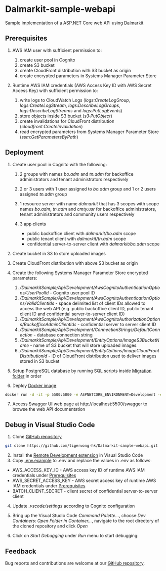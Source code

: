 # Dalmarkit-sample-webapi

Sample implementation of a ASP.NET Core web API using [Dalmarkit][dalmarkit]

## Prerequisites

1. AWS IAM user with sufficient permission to:

    1. create user pool in Cognito
    2. create S3 bucket
    3. create CloudFront distribution with S3 bucket as origin
    4. create encrypted parameters in Systems Manager Parameter Store

2. Runtime AWS IAM credentials (AWS Access Key ID with AWS Secret Access Key) with sufficient permission to:

    1. write logs to CloudWatch Logs (_logs:CreateLogGroup_, _logs:CreateLogStream_, _logs:DescribeLogGroups_, _logs:DescribeLogStreams_ and _logs:PutLogEvents_)
    2. store objects inside S3 bucket (_s3:PutObject_)
    3. create invalidations for CloudFront distribution (_cloudfront:CreateInvalidation_)
    4. read encrypted parameters from Systems Manager Parameter Store (_ssm:GetParametersByPath_)

## Deployment

1. Create user pool in Cognito with the following:

    1. 2 groups with names _bo.adm_ and _tn.adm_ for backoffice administrators and tenant administrators respectively
    2. 2 or 3 users with 1 user assigned to _bo.adm_ group and 1 or 2 users assigned _tn.adm_ group
    3. 1 resource server with name _dalmarkit_ that has 3 scopes with scope names _bo.adm_, _tn.adm_ and _cmty.usr_ for backoffice administrators, tenant administrators and community users respectively
    4. 3 app clients

        - public backoffice client with _dalmarkit/bo.adm_ scope
        - public tenant client with _dalmarkit/tn.adm_ scope
        - confidential server-to-server client with _dalmarkit/bo.adm_ scope

2. Create bucket in S3 to store uploaded images
3. Create CloudFront distribution with above S3 bucket as origin
4. Create the following Systems Manager Parameter Store encrypted parameters:

    1. _/DalmarkitSample/Api/Development/AwsCognitoAuthenticationOptions/UserPoolId_ - Cognito user pool ID
    2. _/DalmarkitSample/Api/Development/AwsCognitoAuthenticationOptions/ValidClientIds_ - space delimited list of client IDs allowed to access the web API (e.g. public backoffice client ID, public tenant client ID and confidential server-to-server client ID)
    3. _/DalmarkitSample/Api/Development/AwsCognitoAuthorizationOptions/BackofficeAdminClientIds_ - confidential server to server client ID
    4. _/DalmarkitSample/Api/Development/ConnectionStrings/DefaultConnection_ - database connection string
    5. _/DalmarkitSample/Api/Development/EntityOptions/ImageS3BucketName_ - name of S3 bucket that will store uploaded images
    6. _/DalmarkitSample/Api/Development/EntityOptions/ImageCloudFrontDistributionId_ - ID of CloudFront distribution used to deliver images stored in S3 bucket

5. Setup PostgreSQL database by running SQL scripts inside [Migration folder][migration] in order

6. Deploy [Docker image][dockerimage]

```sh
docker run -d -it -p 5500:5000 -e ASPNETCORE_ENVIRONMENT=Development -e AWS_ACCESS_KEY_ID=<AwsAccessKeyId> -e AWS_SECRET_ACCESS_KEY=<AwsSecretAccessKey> tigerwonghk/dalmarkit-sample-webapi
```

7. Access Swagger UI web page at http://localhost:5500/swagger to browse the web API documentation

## Debug in Visual Studio Code

1. Clone [GitHub repository][repository]

```sh
git clone https://github.com/tigerwong-hk/Dalmarkit-sample-webapi.git
```

2. Install the [Remote Development extension][remotedev] in Visual Studio Code
3. Copy [.env.example][envexample] to .env and replace the values in .env as follows:

-   AWS_ACCESS_KEY_ID - AWS access key ID of runtime AWS IAM credentials under [Prerequisites][prerequisites]
-   AWS_SECRET_ACCESS_KEY - AWS secret access key of runtime AWS IAM credentials under [Prerequisites][prerequisites]
-   BATCH_CLIENT_SECRET - client secret of confidential server-to-server client

4. Update _.vscode/settings_ according to Cognito configuration

5. Bring up the Visual Studio Code _Command Palette..._, choose _Dev Containers: Open Folder in Container..._, navigate to the root directory of the cloned repository and click _Open_
6. Click on _Start Debugging_ under _Run_ menu to start debugging

## Feedback

Bug reports and contributions are welcome at our [GitHub repository][repository].

<!-- LINKS -->

[dalmarkit]: https://github.com/tigerwong-hk/Dalmarkit
[dockerimage]: https://hub.docker.com/r/tigerwonghk/dalmarkit-sample-webapi
[envexample]: .env.example
[migration]: src/Dalmarkit.Sample.WebApi/Migrations
[prerequisites]: #prerequisites
[remotedev]: https://marketplace.visualstudio.com/items?itemName=ms-vscode-remote.vscode-remote-extensionpack
[repository]: https://github.com/tigerwong-hk/Dalmarkit-sample-webapi
